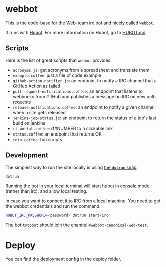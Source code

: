 # webbot

This is the code-base for the Web-team irc bot and nicely called `webbot`.

It runs with [Hubot](https://hubot.github.com/). For more information on Hubot, go to [HUBOT.md](HUBOT.md)

## Scripts

Here is the list of great scripts that `webbot` provides:

- `acronyms.js`: get acronyms from a spreadsheet and translate them
- `example.coffee`: just a file of code example 
- `github-action-notifier.js`: an endpoint to notify a IRC channel that a GitHub Action as failed
- `pull-request-notifications.coffee`: an endpoint that listens to webhooks from GitHub and publishes a message on IRC on new pull-requests
- `release-notifications.coffee`: an endpoint to notify a given channel when a site gets released
- `jenkins-job-status.js`: an endpoint to return the status of a job's last build on jenkins
- `rt-portal.coffee`: rt#NUMBER to a clickable link
- `status.coffee`: an endpoint that returns OK
- `toto.coffee`: fun scripts


## Development

The simplest way to run the site locally is using [the `dotrun` snap](https://github.com/canonical-web-and-design/dotrun/):

``` bash
dotrun
```

Running the bot in your local terminal will start hubot in console mode (rather than irc), and allow local testing.

In case you want to connect it to IRC from a local machine. You need to get the webbot credentials and run the command:

``` bash
HUBOT_IRC_PASSWORD=<password> dotrun start-irc
```

The bot `totobot` should join the channel `#webbot-canonical-web-test`.

# Deploy
You can find the deployment config in the deploy folder.
